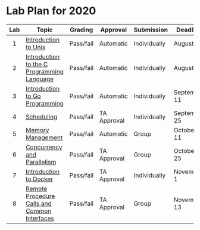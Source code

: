 # Lab Plan for 2020

| Lab | Topic                                                     | Grading          | Approval             | Submission              | Deadline          |
|:---:|-----------------------------------------------------------|------------------|----------------------|-------------------------|-------------------|
| 1 | [Introduction to Unix][1] | Pass/fail | Automatic | Individually | August 30 |
| 2 | [Introduction to the C Programming Language][2] | Pass/fail | Automatic | Individually | August 30 |
| 3 | [Introduction to Go Programming][3] | Pass/fail | Automatic | Individually | September 11 |
| 4 | [Scheduling][4] | Pass/fail | TA Approval | Individually | September 25 |
| 5 | [Memory Management][5] | Pass/fail | Automatic | Group | October 11 |
| 6 | [Concurrency and Parallelism][6] | Pass/fail | TA Approval | Group | October 25 |
| 7 | [Introduction to Docker][7] | Pass/fail | TA Approval | Individually | November 1 |
| 8 | [Remote Procedure Calls and Common Interfaces][8] | Pass/fail | TA Approval | Group | November 13 |

[1]: https://github.com/dat320-2020/assignments/tree/master/lab1
[2]: https://github.com/dat320-2020/assignments/tree/master/lab2
[3]: https://github.com/dat320-2020/assignments/tree/master/lab3
[4]: https://github.com/dat320-2020/assignments/tree/master/lab4
[5]: https://github.com/dat320-2020/assignments/tree/master/lab5
[6]: https://github.com/dat320-2020/assignments/tree/master/lab6
[7]: https://github.com/dat320-2020/assignments/tree/master/lab7
[8]: https://github.com/dat320-2020/assignments/tree/master/lab8
